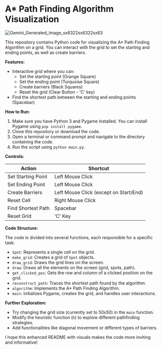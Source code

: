 # A* Path Finding Algorithm Visualization

![Gemini_Generated_Image_sx6322sx6322sx63](https://github.com/RohanSharma-exe/Algorithm-Visualization/assets/68742910/b7d7ae4e-abbc-4bb1-875c-8a7571314239)


This repository contains Python code for visualizing the A* Path Finding Algorithm on a grid.  You can interact with the grid to set the starting and ending points, as well as create barriers.

**Features:**

* Interactive grid where you can:
    * Set the starting point (Orange Square)
    * Set the ending point (Turquoise Square)
    * Create barriers (Black Squares)
    * Reset the grid (Clear Button - 'C' key)
* Find the shortest path between the starting and ending points (Spacebar)

**How to Run:**

1. Make sure you have Python 3 and Pygame installed. You can install Pygame using `pip install pygame`.
2. Clone this repository or download the code.
3. Open a terminal or command prompt and navigate to the directory containing the code.
4. Run the script using `python main.py`.

**Controls:**

| Action | Shortcut |
|---|---|
| Set Starting Point | Left Mouse Click |
| Set Ending Point | Left Mouse Click |
| Create Barriers | Left Mouse Click (except on Start/End) |
| Reset Cell | Right Mouse Click |
| Find Shortest Path | Spacebar |
| Reset Grid | 'C' Key |

**Code Structure:**

The code is divided into several functions, each responsible for a specific task:

* `Spot`: Represents a single cell on the grid.
* `make_grid`: Creates a grid of `Spot` objects.
* `draw_grid`: Draws the grid lines on the screen.
* `draw`: Draws all the elements on the screen (grid, spots, path).
* `get_clicked_pos`: Gets the row and column of a clicked position on the grid.
* `reconstruct_path`: Traces the shortest path found by the algorithm.
* `algorithm`: Implements the A* Path Finding Algorithm.
* `main`: Initializes Pygame, creates the grid, and handles user interactions.

**Further Exploration:**

* Try changing the grid size (currently set to 50x50) in the `main` function.
* Modify the heuristic function (`h`) to explore different pathfinding strategies. 
* Add functionalities like diagonal movement or different types of barriers.

I hope this enhanced README with visuals makes the code more inviting and informative!
